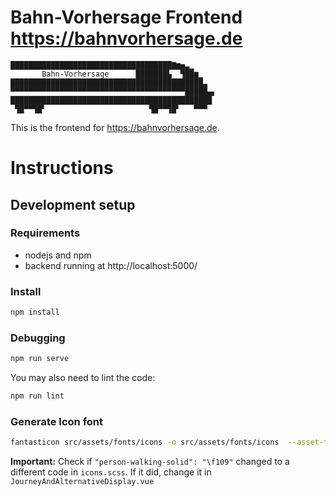 # Bahn-Vorhersage Frontend https://bahnvorhersage.de

```
████████████████████████████████████▇▆▅▃▁
       Bahn-Vorhersage      ███████▙  ▜██▆▁
███████████████████████████████████████████▃
▀▀▀▀▀▀▀▀▀▀▀▀▀▀▀▀▀▀▀▀▀▀▀▀▀▀▀▀▀▀▀▀▀▀▀▀▀▀▀█████▄▖
█████████████████████████████████████████████
 ▜█▀▀▜█▘                       ▜█▀▀▜█▘   ▀▀▀
```

This is the frontend for https://bahnvorhersage.de.

# Instructions

## Development setup

### Requirements

- nodejs and npm
- backend running at http://localhost:5000/

### Install

```bash
npm install
```

### Debugging

```bash
npm run serve
```

You may also need to lint the code:

```bash
npm run lint
```

### Generate Icon font
```bash
fantasticon src/assets/fonts/icons -o src/assets/fonts/icons  --asset-types scss --normalize --fonts-url assets/fonts/icons
```
**Important:** Check if `"person-walking-solid": "\f109"` changed to a different code in `icons.scss`. If it did, change it in `JourneyAndAlternativeDisplay.vue`